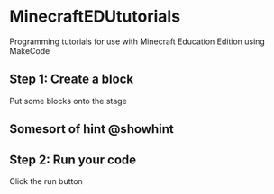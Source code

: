 # MinecraftEDUtutorials

Programming tutorials for use with Minecraft Education Edition using MakeCode

## Step 1: Create a block

Put some blocks onto the stage

## Somesort of hint @showhint

## Step 2: Run your code

Click the run button
